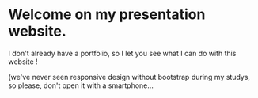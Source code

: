 # Welcome on my presentation website.

I don't already have a portfolio, so I let you see what I can do with this website !

(we've never seen responsive design without bootstrap during my studys, so please, don't open it with a smartphone...

